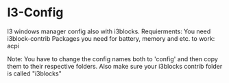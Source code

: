 # I3-Config
I3 windows manager config also with i3blocks.
Requierments:
You need i3block-contrib
Packages you need for battery, memory and etc. to work: acpi

Note: You have to change the config names both to 'config' and then copy them to their respective folders.
      Also make sure your i3blocks contrib folder is called "i3blocks"

